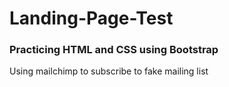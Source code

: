 # Landing-Page-Test
### Practicing HTML and CSS using Bootstrap

Using mailchimp to subscribe to fake mailing list

